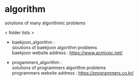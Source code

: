 # algorithm
solutions of many algorithmic problems

< folder lists >

- baekjoon_algorithm : <br>
  sloutions of baekjoon algorithm problems <br>
  baekjoon website address : https://www.acmicpc.net/
  
- progammers_algorithm : <br>
  solutions of programmers algorithm problems <br>
  programmers website address : https://programmers.co.kr/

